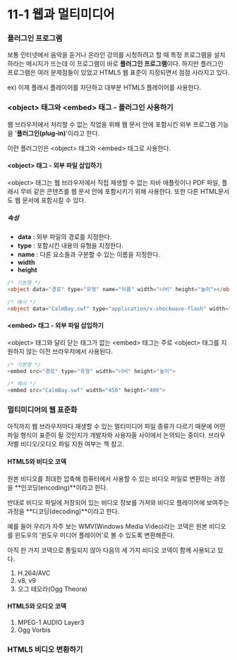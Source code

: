 # 11-1 웹과 멀티미디어

### 플러그인 프로그램

보통 인터넷에서 음악을 듣거나 온라인 강의를 시청하려고 할 때 특정 프로그램을 설치하라는 메시지가 뜨는데 이 프로그램이 바로 **플러그인 프로그램**이다. 하지만 플러그인 프로그램은 여러 문제점들이 있었고 HTML5 웹 표준이 지정되면서 점점 사라지고 있다.

ex\) 이제 플래시 플레이어를 차단하고 대부분 HTML5 플레이어를 사용한다.

### &lt;object&gt; 태그와 &lt;embed&gt; 태그 - 플러그인 사용하기

웹 브라우저에서 처리할 수 없는 작업을 위해 웹 문서 안에 포함시킨 외부 프로그램 기능을 '**플러그인\(plug-in\)**'이라고 한다.

이런 플러그인은 &lt;object&gt; 태그와 &lt;embed&gt; 태그로 사용한다.

#### &lt;object&gt; 태그 - 외부 파일 삽입하기

&lt;object&gt; 태그는 웹 브라우저에서 직접 재생할 수 없는 자바 애플릿이나 PDF 파일, 플래시 무비 같은 콘텐츠를 웹 문서 안에 포함시키기 위해 사용한다. 또한 다른 HTML문서도 웹 문서에 포함시킬 수 있다.

##### 속성

* **data** : 외부 파일의 경로를 지정한다.
* **type** : 포함시킨 내용의 유형을 지정한다.
* **name** : 다른 요소들과 구분할 수 있는 이름을 지정한다.
* **width**
* **height**

```php
/* 기본형 */
<object data="경로" type="유형" name="이름" width="너비" height="높이"></object>

/* 예시 */
<object data="CalmBay.swf" type="application/x-shockwave-flash" width="450" height="400"></object>
```

#### &lt;embed&gt; 태그 - 외부 파일 삽입하기

&lt;object&gt; 태그와 달리 닫는 태그가 없는 &lt;embed&gt; 태그는 주로 &lt;object&gt; 태그를 지원하지 않는 이전 브라우저에서 사용된다.

```php
/* 기본형 */
<embed src="경로" type="유형" width="너비" height="높이">

/* 예시 */
<embed src="CalmBay.swf" width="450" height="400">
```

### 멀티미디어의 웹 표준화

아직까지 웹 브라우저마다 재생할 수 있는 멀티미디어 파일 종류가 다르기 때문에 어떤 파일 형식이 표준이 될 것인지가 개발자와 사용자들 사이에서 논의되는 중이다. 브라우저별 비디오/오디오 파일 지원 여부는 책 참고.

#### HTML5와 비디오 코덱

원본 비디오를 최대한 압축해 컴퓨터에서 사용할 수 있는 비디오 파일로 변환하는 과정을 **인코딩\(encoding\)**이라고 한다.

반대로 비디오 파일에 저장되어 있는 비디오 정보를 가져와 비디오 플레이어에 보여주는 과정을 **디코딩\(decoding\)**이라고 한다.

예를 들어 우리가 자주 보는 WMV\(Windows Media Video\)라는 코덱은 원본 비디오를 윈도우의 '윈도우 미디어 플레이어'로 볼 수 있도록 변환해준다.

아직 한 가지 코덱으로 통일되지 않아 다음의 세 가지 비디오 코덱이 함께 사용되고 있다.

1. H.264/AVC
2. v8, v9
3.  오그 테오라\(Ogg Theora\)

#### HTML5와 오디오 코덱

1. MPEG-1 AUDIO Layer3
2. Ogg Vorbis

### HTML5 비디오 변환하기



